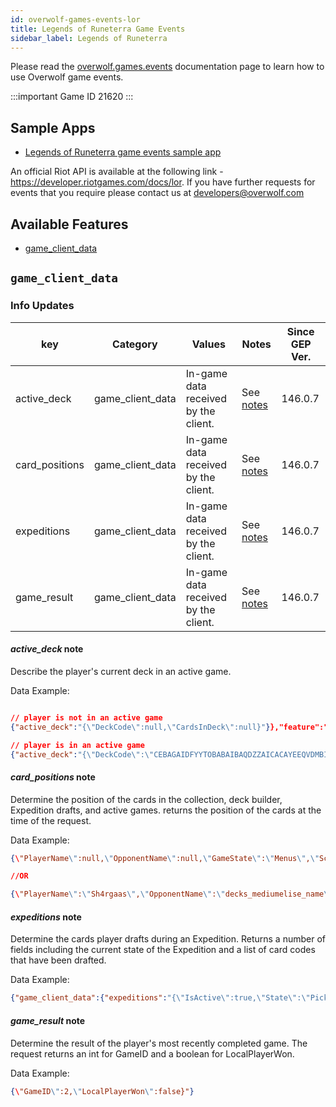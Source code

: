 ```yaml
---
id: overwolf-games-events-lor
title: Legends of Runeterra Game Events
sidebar_label: Legends of Runeterra
---
```


Please read the [overwolf.games.events](overwolf-games-events) documentation page to learn how to use Overwolf game events.

:::important Game ID
21620
:::

## Sample Apps
* [Legends of Runeterra game events sample app](https://github.com/overwolf/events-sample-apps)

An official Riot API is available at the following link - https://developer.riotgames.com/docs/lor.
If you have further requests for events that you require please contact us at developers@overwolf.com

## Available Features

* [game_client_data](#game_client_data)

## `game_client_data`

### Info Updates

key            | Category         | Values                               | Notes                            | Since GEP Ver. |
-------------- | -----------------| ------------------------------------ | -------------------------------- | -------------  | 
active_deck    | game_client_data | In-game data received by the client. | See [notes](#active_deck-note)   |   146.0.7      |
card_positions | game_client_data | In-game data received by the client. | See [notes](#card_positions-note)|   146.0.7      |
expeditions    | game_client_data | In-game data received by the client. | See [notes](#expeditions-note)   |   146.0.7      |
game_result    | game_client_data | In-game data received by the client. | See [notes](#game_result-note)   |   146.0.7      |

#### *active_deck* note

Describe the player's current deck in an active game.

Data Example:

```json

// player is not in an active game
{"active_deck":"{\"DeckCode\":null,\"CardsInDeck\":null}"}},"feature":"game_client_data"}

// player is in an active game
{"active_deck":"{\"DeckCode\":\"CEBAGAIDFYYTOBABAIBAQDZZAICACAYEEQVDMBIBAIFQYJBFHAAQCAICEE\",\"CardsInDeck\":{\"01NX046\":3,\"01NX049\":3,\"01NX055\":3,\"01IO002\":3,\"01IO008\":3,\"01IO015\":3,\"01IO057\":3,\"01NX004\":2,\"01NX036\":2,\"01NX042\":2,\"01NX054\":2,\"01IO011\":2,\"01IO012\":2,\"01IO036\":2,\"01IO037\":2,\"01IO056\":2,\"01IO033\":1}}"}},"feature":"game_client_data"}
```

#### *card_positions* note

Determine the position of the cards in the collection, deck builder, Expedition drafts, and active games. returns the position of the cards at the time of the request.

Data Example:

```json
{\"PlayerName\":null,\"OpponentName\":null,\"GameState\":\"Menus\",\"Screen\":{\"ScreenWidth\":1920,\"ScreenHeight\":1080},\"Rectangles\":[]}"}

//OR 

{\"PlayerName\":\"Sh4rgaas\",\"OpponentName\":\"decks_mediumelise_name\",\"GameState\":\"InProgress\",\"Screen\":{\"ScreenWidth\":1920,\"ScreenHeight\":1080},\"Rectangles\":[{\"CardID\":1510579131,\"CardCode\":\"face\",\"TopLeftX\":179,\"TopLeftY\":481,\"Width\":117,\"Height\":117,\"LocalPlayer\":true},{\"CardID\":1487329530,\"CardCode\":\"face\",\"TopLeftX\":179,\"TopLeftY\":716,\"Width\":117,\"Height\":117,\"LocalPlayer\":false}]}"}
```

#### *expeditions* note

Determine the cards player drafts during an Expedition.
Returns a number of fields including the current state of the Expedition and a list of card codes that have been drafted.

Data Example:

```json
{"game_client_data":{"expeditions":"{\"IsActive\":true,\"State\":\"Picking\",\"Record\":[],\"DraftPicks\":[],\"Deck\":[],\"Games\":0,\"Wins\":0,\"Losses\":0}"}}
```

#### *game_result* note

Determine the result of the player's most recently completed game.
The request returns an int for GameID and a boolean for LocalPlayerWon.

Data Example:

```json
{\"GameID\":2,\"LocalPlayerWon\":false}"}
```
